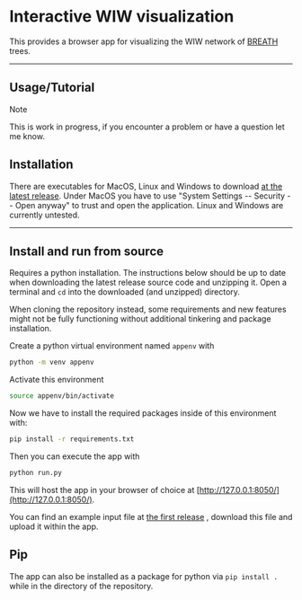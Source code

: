 # Interactive WIW visualization

This provides a browser app for visualizing the WIW network of 
[BREATH](https://github.com/rbouckaert/BREATH) trees.

---

## Usage/Tutorial

> [!Note]
> This is work in progress, if you encounter a problem or have a question let me know.

## Installation

There are executables for MacOS, Linux and Windows to download [at the latest release](https://github.com/Lars-B/interactive-wiw/releases/latest).
Under MacOS you have to use "System Settings -- Security -- Open anyway" to trust and open the application.
Linux and Windows are currently untested.

---

## Install and run from source

Requires a python installation.
The instructions below should be up to date when downloading the latest release source code and 
unzipping it.
Open a terminal and `cd` into the downloaded (and unzipped) directory.

When cloning the repository instead, some requirements and new features might not be fully 
functioning without additional tinkering and package installation.

Create a python virtual environment named `appenv` with
```bash
python -m venv appenv
```
Activate this environment
```bash
source appenv/bin/activate
```
Now we have to install the required packages inside of this environment with: 
```bash
pip install -r requirements.txt
```
Then you can execute the app with
```bash
python run.py
```
This will host the app in your browser of choice at
[http://127.0.0.1:8050/](http://127.0.0.1:8050/).

You can find an example input file at
[the first release](https://github.com/Lars-B/interactive-wiw/releases/download/v1.0.0/Filter-roetzer40.trees)
, download this file and upload it within the app.

## Pip

The app can also be installed as a package for python via `pip install .` while in the directory of the repository.
